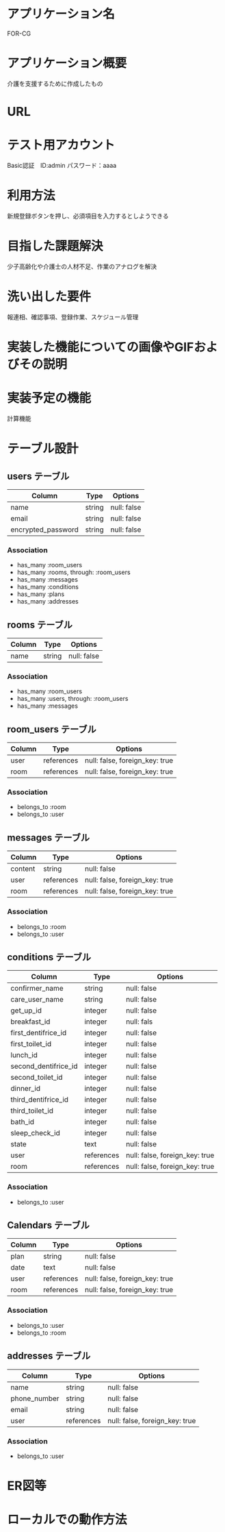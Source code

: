 # アプリケーション名 
FOR-CG
# アプリケーション概要
介護を支援するために作成したもの
# URL

# テスト用アカウント

Basic認証　ID:admin パスワード：aaaa
# 利用方法
新規登録ボタンを押し、必須項目を入力するとしようできる
# 目指した課題解決
少子高齢化や介護士の人材不足、作業のアナログを解決
# 洗い出した要件
報連相、確認事項、登録作業、スケジュール管理
# 実装した機能についての画像やGIFおよびその説明

# 実装予定の機能
計算機能

# テーブル設計

## users テーブル

| Column             | Type   | Options     |
| ------------------ | ------ | ----------- |
| name               | string | null: false |
| email              | string | null: false |
| encrypted_password | string | null: false |

  
### Association
- has_many :room_users
- has_many :rooms, through: :room_users
- has_many :messages
- has_many :conditions
- has_many :plans
- has_many :addresses


## rooms テーブル

| Column  | Type       | Options                        |
| --------|------------|--------------------------------|
| name    | string     | null: false                    |

### Association
- has_many :room_users
- has_many :users, through: :room_users
- has_many :messages

## room_users テーブル

| Column | Type       | Options                        |
| ------ | ---------- | ------------------------------ |
| user   | references | null: false, foreign_key: true |
| room   | references | null: false, foreign_key: true |

### Association

- belongs_to :room
- belongs_to :user

## messages テーブル

| Column  | Type       | Options                        |
| ------- | ---------- | ------------------------------ |
| content | string     | null: false                    |
| user    | references | null: false, foreign_key: true |
| room    | references | null: false, foreign_key: true |


### Association
- belongs_to :room
- belongs_to :user


## conditions テーブル

| Column                | Type       | Options                       |
| ----------------------| -----------| ------------------------------|
| confirmer_name        | string     | null: false                   |
| care_user_name        | string     | null: false                   |
| get_up_id             | integer    | null: false                   |
| breakfast_id          | integer    | null: fals                    |
| first_dentifrice_id   | integer    | null: false                   |
| first_toilet_id       | integer    | null: false                   |
| lunch_id              | integer    | null: false                   |
| second_dentifrice_id  | integer    | null: false                   |
| second_toilet_id      | integer    | null: false                   |
| dinner_id             | integer    | null: false                   |
| third_dentifrice_id   | integer    | null: false                   |
| third_toilet_id       | integer    | null: false                   |
| bath_id               | integer    | null: false                   |
| sleep_check_id       | integer    | null: false                   |
| state                 | text       | null: false                   |
| user                  | references | null: false, foreign_key: true|
| room               | references | null: false, foreign_key: true     |


  
### Association
- belongs_to :user



## Calendars テーブル

| Column             | Type       | Options                            |
| ------------------ | -----------| ---------------------------------- |
| plan               | string     | null: false                        |
| date               | text       | null: false                        |
| user               | references | null: false, foreign_key: true     |
| room               | references | null: false, foreign_key: true     |


  
### Association
- belongs_to :user
- belongs_to :room


## addresses テーブル

| Column             | Type       | Options                        |
| ------------------ | -------    | -------------------------------|
| name               | string     | null: false                    |
| phone_number       | string     | null: false                    |
| email              | string     | null: false                    |
| user               | references | null: false, foreign_key: true |

  
### Association
- belongs_to :user

# ER図等

# ローカルでの動作方法


